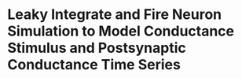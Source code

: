 # Leaky Integrate and Fire Neuron Simulation to Model Conductance Stimulus and Postsynaptic Conductance Time Series
